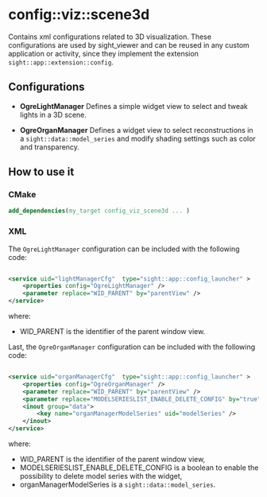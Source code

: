 # config::viz::scene3d

Contains xml configurations related to 3D visualization. These configurations are used by sight_viewer and can be reused in any custom application or activity, since they implement the extension `sight::app::extension::config`.

## Configurations

- **OgreLightManager**
Defines a simple widget view to select and tweak lights in a 3D scene.

- **OgreOrganManager**
Defines a widget view to select reconstructions in a `sight::data::model_series` and modify shading settings such as
color and transparency.

## How to use it

### CMake

```cmake
add_dependencies(my_target config_viz_scene3d ... )
```

### XML

The `OgreLightManager` configuration can be included with the following code:

```xml

<service uid="lightManagerCfg"  type="sight::app::config_launcher" >
    <properties config="OgreLightManager" />
    <parameter replace="WID_PARENT" by="parentView" />
</service>
```

where:
- WID_PARENT is the identifier of the parent window view.

Last, the `OgreOrganManager` configuration can be included with the following code:

```xml

<service uid="organManagerCfg"  type="sight::app::config_launcher" >
    <properties config="OgreOrganManager" />
    <parameter replace="WID_PARENT" by="parentView" />
    <parameter replace="MODELSERIESLIST_ENABLE_DELETE_CONFIG" by="true" />
    <inout group="data">
        <key name="organManagerModelSeries" uid="modelSeries" />
    </inout>
</service>
```

where:
- WID_PARENT is the identifier of the parent window view,
- MODELSERIESLIST_ENABLE_DELETE_CONFIG is a boolean to enable the possibility to delete model series with the widget,
- organManagerModelSeries is a `sight::data::model_series`.
